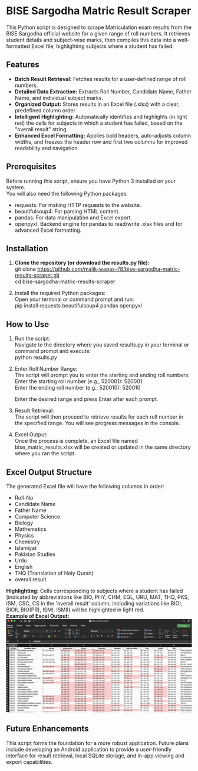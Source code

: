 # **BISE Sargodha Matric Result Scraper**

This Python script is designed to scrape Matriculation exam results from the BISE Sargodha official website for a given range of roll numbers. It retrieves student details and subject-wise marks, then compiles this data into a well-formatted Excel file, highlighting subjects where a student has failed.

## **Features**

* **Batch Result Retrieval:** Fetches results for a user-defined range of roll numbers.  
* **Detailed Data Extraction:** Extracts Roll Number, Candidate Name, Father Name, and individual subject marks.  
* **Organized Output:** Stores results in an Excel file (.xlsx) with a clear, predefined column order.  
* **Intelligent Highlighting:** Automatically identifies and highlights (in light red) the cells for subjects in which a student has failed, based on the "overall result" string.  
* **Enhanced Excel Formatting:** Applies bold headers, auto-adjusts column widths, and freezes the header row and first two columns for improved readability and navigation.

## **Prerequisites**

Before running this script, ensure you have Python 3 installed on your system.  
You will also need the following Python packages:

* requests: For making HTTP requests to the website.  
* beautifulsoup4: For parsing HTML content.  
* pandas: For data manipulation and Excel export.  
* openpyxl: Backend engine for pandas to read/write .xlsx files and for advanced Excel formatting.

## **Installation**

1. **Clone the repository (or download the results.py file):**  
   git clone https://github.com/malik-waqas-78/bise-sargodha-matric-results-scraper.git  
   cd bise-sargodha-matric-results-scraper

    
2. Install the required Python packages:  
   Open your terminal or command prompt and run:  
   pip install requests beautifulsoup4 pandas openpyxl

## **How to Use**

1. Run the script:  
   Navigate to the directory where you saved results.py in your terminal or command prompt and execute:  
   python results.py

2. Enter Roll Number Range:  
   The script will prompt you to enter the starting and ending roll numbers:  
   Enter the starting roll number (e.g., 520001): 520001  
   Enter the ending roll number (e.g., 520010): 520010

   Enter the desired range and press Enter after each prompt.  
3. Result Retrieval:  
   The script will then proceed to retrieve results for each roll number in the specified range. You will see progress messages in the console.  
4. Excel Output:  
   Once the process is complete, an Excel file named bise\_matric\_results.xlsx will be created or updated in the same directory where you ran the script.

## **Excel Output Structure**

The generated Excel file will have the following columns in order:

* Roll-No  
* Candidate Name  
* Father Name  
* Computer Science  
* Biology  
* Mathematics  
* Physics  
* Chemistry  
* Islamiyat  
* Pakistan Studies  
* Urdu  
* English  
* THQ (Translation of Holy Quran)  
* overall result

**Highlighting:** Cells corresponding to subjects where a student has failed (indicated by abbreviations like BIO, PHY, CHM, EGL, URU, MAT, THQ, PKS, ISM, CSC, CS in the 'overall result' column, including variations like BIOI, BIOII, BIO(PR), ISMI, ISMII) will be highlighted in light red.  
**Example of Excel Output:**  
 ![Example Excel Output](images/output_1.png)

## **Future Enhancements**

This script forms the foundation for a more robust application. Future plans include developing an Android application to provide a user-friendly interface for result retrieval, local SQLite storage, and in-app viewing and export capabilities.
